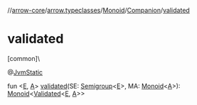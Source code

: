 //[arrow-core](../../../../index.md)/[arrow.typeclasses](../../index.md)/[Monoid](../index.md)/[Companion](index.md)/[validated](validated.md)

# validated

[common]\

@[JvmStatic](https://kotlinlang.org/api/latest/jvm/stdlib/kotlin.jvm/-jvm-static/index.html)

fun &lt;[E](validated.md), [A](validated.md)&gt; [validated](validated.md)(SE: [Semigroup](../../-semigroup/index.md)&lt;[E](validated.md)&gt;, MA: [Monoid](../index.md)&lt;[A](validated.md)&gt;): [Monoid](../index.md)&lt;[Validated](../../../arrow.core/-validated/index.md)&lt;[E](validated.md), [A](validated.md)&gt;&gt;
